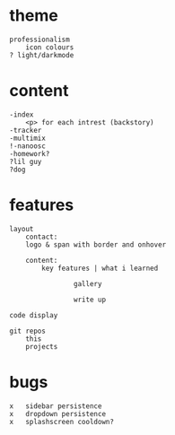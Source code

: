 # theme
    professionalism
        icon colours
    ? light/darkmode
# content
    -index
        <p> for each intrest (backstory)
    -tracker
    -multimix
    !-nanoosc
    -homework?
    ?lil guy
    ?dog
# features
    layout
        contact:
        logo & span with border and onhover

        content:
            key features | what i learned

                    gallery

                    write up
        
    code display

    git repos
        this
        projects

# bugs
    x   sidebar persistence
    x   dropdown persistence
    x   splashscreen cooldown?
